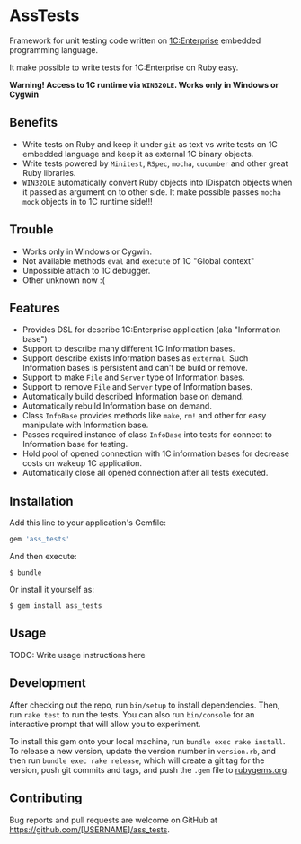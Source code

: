 # AssTests


Framework for unit testing code written on [1C:Enterprise](http://1c.ru)
embedded programming language.

It make possible to write tests for 1C:Enterprise on Ruby easy.

**Warning! Access to 1C runtime via ```WIN32OLE```. Works only in Windows or Cygwin**

## Benefits

- Write tests on Ruby and keep it under ```git``` as text  vs write tests on 1C embedded language and keep it as external 1C binary objects.
- Write tests powered by ```Minitest```, ```RSpec```, ```mocha```, ```cucumber``` and other great Ruby libraries.
- ```WIN32OLE``` automatically convert Ruby objects into IDispatch objects when it passed as argument on to other side. It make possible passes ```mocha``` ```mock``` objects in to 1C runtime side!!!

## Trouble

- Works only in Windows or Cygwin.
- Not available methods ```eval``` and ```execute``` of 1C "Global context"
- Unpossible attach to 1C debugger.
- Other unknown now :(

## Features

- Provides DSL for describe 1C:Enterprise application (aka "Information base")
- Support to describe many different 1C Information bases.
- Support describe exists Information bases as ```external```. Such Information bases is persistent and can't be build or remove.
- Support to make ```File``` and ```Server``` type of Information bases.
- Support to remove ```File``` and ```Server``` type of Information bases.
- Automatically build described Information base on demand.
- Automatically rebuild Information base on demand.
- Class ```InfoBase``` provides methods like  ```make```, ```rm!``` and other for easy manipulate with Information base.
- Passes required instance of class ```InfoBase``` into tests for connect to Information base for testing.
- Hold pool of opened connection with 1C information bases for decrease costs on wakeup 1C application.
- Automatically close all opened connection after all tests executed.


## Installation

Add this line to your application's Gemfile:

```ruby
gem 'ass_tests'
```

And then execute:

    $ bundle

Or install it yourself as:

    $ gem install ass_tests

## Usage

TODO: Write usage instructions here

## Development

After checking out the repo, run `bin/setup` to install dependencies. Then, run `rake test` to run the tests. You can also run `bin/console` for an interactive prompt that will allow you to experiment.

To install this gem onto your local machine, run `bundle exec rake install`. To release a new version, update the version number in `version.rb`, and then run `bundle exec rake release`, which will create a git tag for the version, push git commits and tags, and push the `.gem` file to [rubygems.org](https://rubygems.org).

## Contributing

Bug reports and pull requests are welcome on GitHub at https://github.com/[USERNAME]/ass_tests.

